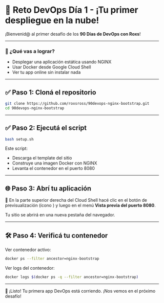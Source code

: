 
# 🧪 Reto DevOps Día 1 - ¡Tu primer despliegue en la nube!

¡Bienvenid@ al primer desafío de los **90 Días de DevOps con Roxs**!

---

### 🚀 ¿Qué vas a lograr?

- Desplegar una aplicación estática usando NGINX
- Usar Docker desde Google Cloud Shell
- Ver tu app online sin instalar nada

---

## ✅ Paso 1: Cloná el repositorio

```bash
git clone https://github.com/roxsross/90devops-nginx-bootstrap.git
cd 90devops-nginx-bootstrap
````

---

## ✅ Paso 2: Ejecutá el script

```bash
bash setup.sh
```

Este script:

* Descarga el template del sitio
* Construye una imagen Docker con NGINX
* Levanta el contenedor en el puerto 8080

---

## 🌐 Paso 3: Abrí tu aplicación

🔎 En la parte superior derecha del Cloud Shell hacé clic en el botón
de previsualización (ícono <walkthrough-web-preview-icon>
</walkthrough-web-preview-icon>) y luego en el menú
**Vista previa del puerto 8080**.

Tu sitio se abrirá en una nueva pestaña del navegador.

---

## 🛠️ Paso 4: Verificá tu contenedor

Ver contenedor activo:

```bash
docker ps --filter ancestor=nginx-bootstrap
```

Ver logs del contenedor:

```bash
docker logs $(docker ps -q --filter ancestor=nginx-bootstrap)
```

---

🎉 ¡Listo!
Tu primera app DevOps está corriendo.
¡Nos vemos en el próximo desafío!
